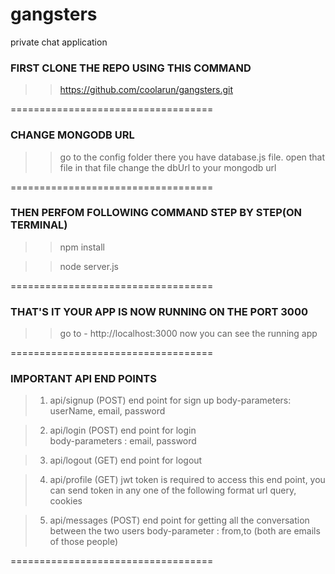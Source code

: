 # gangsters
private chat application


### FIRST CLONE THE REPO USING THIS COMMAND

>> https://github.com/coolarun/gangsters.git

===================================

### CHANGE MONGODB URL

>> go to the config folder there you have database.js file. open that file
in that file change the dbUrl to your mongodb url

===================================

### THEN PERFOM FOLLOWING COMMAND STEP BY STEP(ON TERMINAL)

>> npm install 

>> node server.js

===================================

### THAT'S IT YOUR APP IS NOW RUNNING ON THE PORT 3000

>> go to - http://localhost:3000
  now you can see the running app

===================================

### IMPORTANT API END POINTS

> 1. api/signup (POST)
end point for  sign up 
body-parameters:  userName, email, password

> 2. api/login (POST)
end point for login  
body-parameters : email, password

> 3. api/logout (GET)
end point for logout

> 4. api/profile (GET)
jwt token is required to access this end point, you can send token in any one of the following format
url query, cookies 

> 5. api/messages (POST)
end point for getting all the conversation between the two users
body-parameter : from,to (both are emails of those people)

===================================
